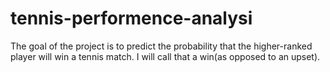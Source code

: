 # tennis-performence-analysi
The goal of the project is to predict the probability that the higher-ranked player will win a tennis match. I will call that a win(as opposed to an upset).
